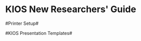 KIOS New Researchers' Guide
===========================


#Printer Setup#



#KIOS Presentation Templates#
